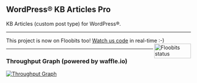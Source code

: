 ## WordPress® KB Articles Pro

KB Articles (custom post type) for WordPress®.

---

This project is now on Floobits too! [Watch us code](https://floobits.com/jaswsinc/wp-kb-articles/redirect) in real-time :-) <a href="https://floobits.com/jaswsinc/wp-kb-articles/redirect"><img alt="Floobits status" width="100" height="40" src="https://floobits.com/jaswsinc/wp-kb-articles.png" align="right" /></a>

---

### Throughput Graph (powered by waffle.io)

[![Throughput Graph](https://graphs.waffle.io/websharks/wp-kb-articles/throughput.svg)](https://waffle.io/websharks/wp-kb-articles/metrics)